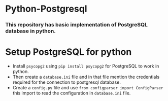# Python-Postgresql
### This repository has basic implementation of PostgreSQL database in python.


# Setup PostgreSQL for python
- Install  `psycopg2` using `pip install psycopg2` for PostgreSQL to work in python.
- Then create a `database.ini` file and in that file mention the credentials required for the connection to postgresql database.
- Create a `config.py` file and use `from configparser import ConfigParser` this import to read the configuration in `database.ini` file.
